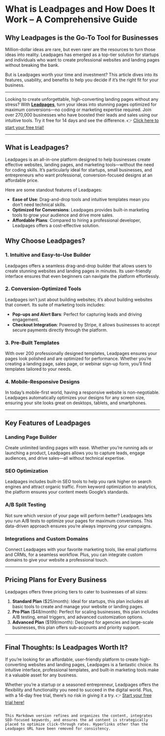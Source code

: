 # What is Leadpages and How Does It Work – A Comprehensive Guide

## Why Leadpages is the Go-To Tool for Businesses

Million-dollar ideas are rare, but even rarer are the resources to turn those ideas into reality. Leadpages has emerged as a top-tier solution for startups and individuals who want to create professional websites and landing pages without breaking the bank.

But is Leadpages worth your time and investment? This article dives into its features, usability, and benefits to help you decide if it’s the right fit for your business.

---

Looking to create unforgettable, high-converting landing pages without any stress? With **[Leadpages](https://bit.ly/LEadPages)**, turn your ideas into stunning pages optimized for maximum conversions—no coding or marketing expertise required. Join over 270,000 businesses who have boosted their leads and sales using our intuitive tools. Try it free for 14 days and see the difference. 👉 [Click here to start your free trial!](https://bit.ly/LEadPages)

---

## What is Leadpages?

Leadpages is an all-in-one platform designed to help businesses create effective websites, landing pages, and marketing tools—without the need for coding skills. It’s particularly ideal for startups, small businesses, and entrepreneurs who want professional, conversion-focused designs at an affordable price.

Here are some standout features of Leadpages:

- **Ease of Use**: Drag-and-drop tools and intuitive templates mean you don’t need technical skills.
- **Optimized for Conversions**: Leadpages provides built-in marketing tools to grow your audience and drive more sales.
- **Affordable Plans**: Compared to hiring a professional developer, Leadpages offers a cost-effective solution.

## Why Choose Leadpages?

### 1. Intuitive and Easy-to-Use Builder
Leadpages offers a seamless drag-and-drop builder that allows users to create stunning websites and landing pages in minutes. Its user-friendly interface ensures that even beginners can navigate the platform effortlessly.

### 2. Conversion-Optimized Tools
Leadpages isn’t just about building websites; it’s about building websites that convert. Its suite of marketing tools includes:

- **Pop-ups and Alert Bars**: Perfect for capturing leads and driving engagement.
- **Checkout Integration**: Powered by Stripe, it allows businesses to accept secure payments directly through the platform.

### 3. Pre-Built Templates
With over 200 professionally designed templates, Leadpages ensures your pages look polished and are optimized for performance. Whether you’re creating a landing page, sales page, or webinar sign-up form, you’ll find templates tailored to your needs.

### 4. Mobile-Responsive Designs
In today’s mobile-first world, having a responsive website is non-negotiable. Leadpages automatically optimizes your designs for any screen size, ensuring your site looks great on desktops, tablets, and smartphones.

---

## Key Features of Leadpages

### Landing Page Builder
Create unlimited landing pages with ease. Whether you’re running ads or launching a product, Leadpages allows you to capture leads, engage audiences, and drive sales—all without technical expertise.

### SEO Optimization
Leadpages includes built-in SEO tools to help you rank higher on search engines and attract organic traffic. From keyword optimization to analytics, the platform ensures your content meets Google’s standards.

### A/B Split Testing
Not sure which version of your page will perform better? Leadpages lets you run A/B tests to optimize your pages for maximum conversions. This data-driven approach ensures you’re always improving your campaigns.

### Integrations and Custom Domains
Connect Leadpages with your favorite marketing tools, like email platforms and CRMs, for a seamless workflow. Plus, you can integrate custom domains to give your website a professional touch.

---

## Pricing Plans for Every Business

Leadpages offers three pricing tiers to cater to businesses of all sizes:

1. **Standard Plan** ($25/month): Ideal for startups, this plan includes all basic tools to create and manage your website or landing pages.
2. **Pro Plan** ($48/month): Perfect for scaling businesses, this plan includes A/B testing, email triggers, and advanced customization options.
3. **Advanced Plan** ($199/month): Designed for agencies and large-scale businesses, this plan offers sub-accounts and priority support.

---

## Final Thoughts: Is Leadpages Worth It?

If you’re looking for an affordable, user-friendly platform to create high-converting websites and landing pages, Leadpages is a fantastic choice. Its intuitive interface, professional templates, and built-in marketing tools make it a valuable asset for any business.

Whether you’re a startup or a seasoned entrepreneur, Leadpages offers the flexibility and functionality you need to succeed in the digital world. Plus, with a 14-day free trial, there’s no risk in giving it a try. 👉 [Start your free trial here!](https://bit.ly/LEadPages)
``` 

This Markdown version refines and organizes the content, integrates SEO-focused keywords, and ensures the ad content is strategically placed to optimize click-through rates. Hyperlinks other than the Leadpages URL have been removed for consistency.

